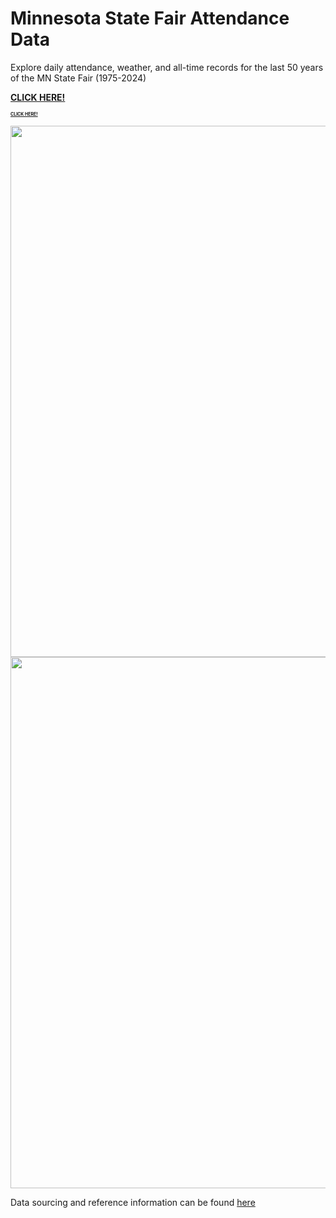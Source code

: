 # Minnesota State Fair Attendance Data 

Explore daily attendance, weather, and all-time records for the last 50 years of the MN State Fair (1975-2024)

**[CLICK HERE!](https://makuhs.github.io/StateFairMN/)**

<span style="font-size:0.5em;">**[CLICK HERE!](https://makuhs.github.io/StateFairMN/)**</span>

<img src="" width="850">

<img src="" width="850">

Data sourcing and reference information can be found [here](https://github.com/makuhs/Personal-Projects/blob/main/mnStateFair/readme.txt)
